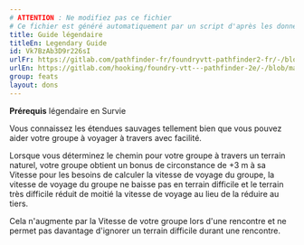 ```yaml
---
# ATTENTION : Ne modifiez pas ce fichier
# Ce fichier est généré automatiquement par un script d'après les données du module Foundry VTT officiel et de sa traduction
title: Guide légendaire
titleEn: Legendary Guide
id: Vk7BzAb3D9r226sI
urlFr: https://gitlab.com/pathfinder-fr/foundryvtt-pathfinder2-fr/-/blob/master/data/feats/Vk7BzAb3D9r226sI.htm
urlEn: https://gitlab.com/hooking/foundry-vtt---pathfinder-2e/-/blob/master/packs/data/feats.db/legendary-guide.json
group: feats
layout: dons
---
```

**Prérequis** légendaire en Survie

Vous connaissez les étendues sauvages tellement bien que vous pouvez aider votre groupe à voyager à travers avec facilité.

Lorsque vous déterminez le chemin pour votre groupe à travers un terrain naturel, votre groupe obtient un bonus de circonstance  de +3 m à sa Vitesse pour les besoins de calculer la vitesse de voyage du groupe, la vitesse de voyage du groupe ne baisse pas en terrain difficile et le terrain très difficile réduit de moitié la vitesse de voyage au lieu de la réduire au tiers.

Cela n'augmente par la Vitesse de votre groupe lors d'une rencontre et ne permet pas davantage d'ignorer un terrain difficile durant une rencontre.


